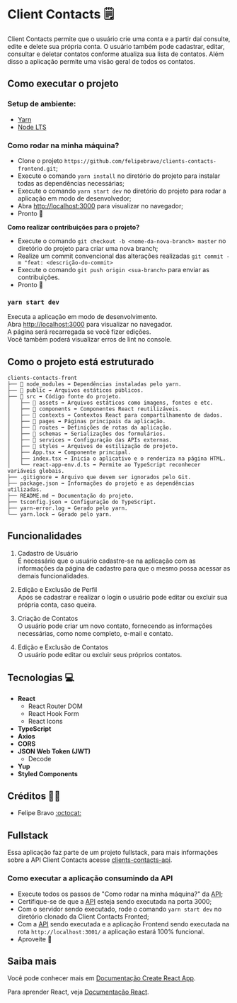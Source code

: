 # Client Contacts 🗒️

Client Contacts permite que o usuário crie uma conta e a partir daí consulte, edite e delete sua própria conta. O usuário também pode cadastrar, editar, consultar e deletar contatos conforme atualiza sua lista de contatos. Além disso a aplicação permite uma visão geral de todos os contatos.

## Como executar o projeto

### Setup de ambiente:

-   [Yarn](https://classic.yarnpkg.com/en/docs/install#windows-stable)
-   [Node LTS](https://nodejs.org/en/)

### Como rodar na minha máquina?

-   Clone o projeto `https://github.com/felipebravo/clients-contacts-frontend.git`;
-   Execute o comando `yarn install` no diretório do projeto para instalar todas as dependências necessárias;
-   Execute o comando `yarn start dev` no diretório do projeto para rodar a aplicação em modo de desenvolvedor;
-   Abra [http://localhost:3000](http://localhost:3000) para visualizar no navegador;
-   Pronto 🎉

**Como realizar contribuições para o projeto?**

-   Execute o comando `git checkout -b <nome-da-nova-branch> master` no diretório do projeto para criar uma nova branch;
-   Realize um commit convencional das alterações realizadas `git commit -m "feat: <descrição-do-commit>`
-   Execute o comando `git push origin <sua-branch>` para enviar as contribuições.
-   Pronto 🎉

### `yarn start dev`

Executa a aplicação em modo de desenvolvimento.\
Abra [http://localhost:3000](http://localhost:3000) para visualizar no navegador.\
A página será recarregada se você fizer edições.\
Você também poderá visualizar erros de lint no console.

## Como o projeto está estruturado

```
clients-contacts-front
├── 📁 node_modules ➡️ Dependências instaladas pelo yarn.
├── 📁 public ➡️ Arquivos estáticos públicos.
├── 📂 src ➡️ Código fonte do projeto.
│   ├── 📁 assets ➡️ Arquivos estáticos como imagens, fontes e etc.
│   ├── 📁 components ➡️ Componentes React reutilizáveis.
│   ├── 📁 contexts ➡️ Contextos React para compartilhamento de dados.
│   ├── 📁 pages ➡️ Páginas principais da aplicação.
│   ├── 📁 routes ➡️ Definições de rotas da aplicação.
│   ├── 📁 schemas ➡️ Serializações dos formulários.
│   ├── 📁 services ➡️ Configuração das APIs externas.
│   ├── 📁 styles ➡️ Arquivos de estilização do projeto.
│   ├── App.tsx ➡️ Componente principal.
│   ├── index.tsx ➡️ Inicia o aplicativo e o renderiza na página HTML.
│   └── react-app-env.d.ts ➡️ Permite ao TypeScript reconhecer variáveis globais.
├── .gitignore ➡️ Arquivo que devem ser ignorados pelo Git.
├── package.json ➡️ Informações do projeto e as dependências utilizadas.
├── README.md ➡️ Documentação do projeto.
├── tsconfig.json ➡️ Configuração do TypeScript.
├── yarn-error.log ➡️ Gerado pelo yarn.
└── yarn.lock ➡️ Gerado pelo yarn.
```

## Funcionalidades

1. Cadastro de Usuário\
   É necessário que o usuário cadastre-se na aplicação com as informações da página de cadastro para que o mesmo possa acessar as demais funcionalidades.

2. Edição e Exclusão de Perfil\
   Após se cadastrar e realizar o login o usuário pode editar ou excluir sua própria conta, caso queira.

3. Criação de Contatos\
   O usuário pode criar um novo contato, fornecendo as informações necessárias, como nome completo, e-mail e contato.

4. Edição e Exclusão de Contatos\
   O usuário pode editar ou excluir seus próprios contatos.

## Tecnologias 💻

-   **React**
    -   React Router DOM
    -   React Hook Form
    -   React Icons
-   **TypeScript**
-   **Axios**
-   **CORS**
-   **JSON Web Token (JWT)**
    -   Decode
-   **Yup**
-   **Styled Components**

## Créditos 👨‍💻

-   Felipe Bravo [:octocat:](https://github.com/felipebravo)

## Fullstack

Essa aplicação faz parte de um projeto fullstack, para mais informações sobre a API Client Contacts acesse [clients-contacts-api](https://github.com/felipebravo/clients-contacts-api.git).

### Como executar a aplicação consumindo da API

-   Execute todos os passos de "Como rodar na minha máquina?" da [API](https://github.com/felipebravo/clients-contacts-api.git);
-   Certifique-se de que a [API](https://github.com/felipebravo/clients-contacts-api.git) esteja sendo executada na porta 3000;
-   Com o servidor sendo executado, rode o comando `yarn start dev` no diretório clonado da Client Contacts Fronted;
-   Com a [API](https://github.com/felipebravo/clients-contacts-api.git) sendo executada e a aplicação Frontend sendo executada na rota `http://localhost:3001/` a aplicação estará 100% funcional.
-   Aproveite 🎉

## Saiba mais

Você pode conhecer mais em [Documentação Create React App](https://facebook.github.io/create-react-app/docs/getting-started).

Para aprender React, veja [Documentação React](https://reactjs.org/).
